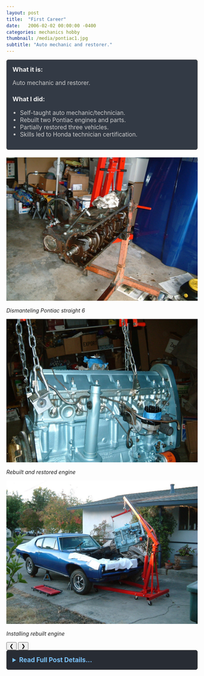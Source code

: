 ```yaml
---
layout: post
title:  "First Career"
date:   2006-02-02 00:00:00 -0400
categories: mechanics hobby
thumbnail: /media/pontiac1.jpg
subtitle: "Auto mechanic and restorer."
---
```


<div style="padding: 15px; border: 1px solid #555; border-radius: 5px; margin-bottom: 20px; background-color: #333a45;">
  <h3 style="margin-top: 0; color: #eee;">What it is:</h3>
  <p style="font-size: 1.1em; color: #ccc;">Auto mechanic and restorer.</p>
  
  <h3 style="color: #eee;">What I did:</h3>
  <ul style="font-size: 1.1em; list-style-type: disc; padding-left: 20px; color: #ccc;">
    <li>Self-taught auto mechanic/technician.</li>
    <li>Rebuilt two Pontiac engines and parts.</li>
    <li>Partially restored three vehicles.</li>
    <li>Skills led to Honda technician certification.</li>
  </ul>
</div>

<link rel="stylesheet" href="/assets/css/carousel.css">

<div class="image-carousel">
  <div class="carousel-slides">
    <div class="carousel-slide">
      <img src="/media/pontiac1.jpg" alt="Dismanteling Pontiac straight 6" />
      <p><em>Dismanteling Pontiac straight 6</em></p>
    </div>
    <div class="carousel-slide">
       <img src="/media/pontiac2.jpg" alt="Rebuilt and restored engine" />
       <p><em>Rebuilt and restored engine</em></p>
    </div>
    <div class="carousel-slide">
       <img src="/media/pontiac3.jpg" alt="Installing rebuilt engine" />
       <p><em>Installing rebuilt engine</em></p>
    </div>
  </div>
  <button class="carousel-button prev">&#10094;</button>
  <button class="carousel-button next">&#10095;</button>
  <div class="carousel-thumbnails">
    <!-- Thumbnails will be generated by JS -->
  </div>
</div>

<details style="margin-bottom: 20px; background-color: #282c34; padding: 15px; border-radius: 5px; border: 1px solid #444;">
  <summary style="cursor: pointer; font-weight: bold; color: #7cc5ff; font-size: 1.2em;">Read Full Post Details...</summary>
  <div style="padding-top: 15px; color: #bbb;" markdown="1">

I am a self-taught mechanic and Honda certified technician. I rebuilt two Pontiac engines and partially restored three vehicles. My first career as a Honda mechanic after high school was launched from these projects.
<p>&nbsp;</p>

  </div>
</details>

<script src="/assets/js/carousel.js"></script>

